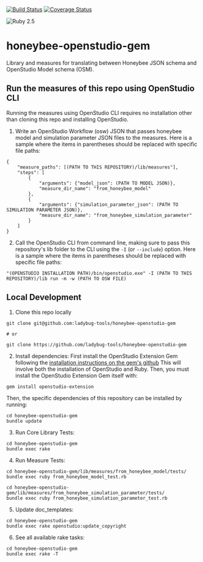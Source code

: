 [![Build Status](https://github.com/ladybug-tools/honeybee-openstudio-gem/workflows/CI/badge.svg)](https://github.com/ladybug-tools/honeybee-openstudio-gem/actions)
[![Coverage Status](https://coveralls.io/repos/github/ladybug-tools/honeybee-openstudio-gem/badge.svg?branch=master)](https://coveralls.io/github/ladybug-tools/honeybee-openstudio-gem)

![Ruby 2.5](https://img.shields.io/badge/ruby-2.5-blue.svg)

# honeybee-openstudio-gem

Library and measures for translating between Honeybee JSON schema and OpenStudio Model schema (OSM).

## Run the measures of this repo using OpenStudio CLI

Running the measures using OpenStudio CLI requires no installation other than cloning
this repo and installing OpenStudio.

1. Write an OpenStudio Workflow (osw) JSON that passes honeybee model and simulation
parameter JSON files to the measures. Here is a sample where the items in parentheses
should be replaced with specific file paths:

```
{
    "measure_paths": [(PATH TO THIS REPOSITORY)/lib/measures"],
    "steps": [
        {
            "arguments": {"model_json": (PATH TO MODEL JSON)},
            "measure_dir_name": "from_honeybee_model"
        },
        {
            "arguments": {"simulation_parameter_json": (PATH TO SIMULATION PARAMETER JSON)},
            "measure_dir_name": "from_honeybee_simulation_parameter"
        }
    ]
}
```

2. Call the OpenStudio CLI from command line, making sure to pass this repository's
lib folder to the CLI using the `-I` (or `--include`) option. Here is a sample
where the items in parentheses should be replaced with specific file paths:

```
"(OPENSTUDIO INSTALLATION PATH)/bin/openstudio.exe" -I (PATH TO THIS REPOSITORY)/lib run -m -w (PATH TO OSW FILE)

```

## Local Development

1. Clone this repo locally
```
git clone git@github.com:ladybug-tools/honeybee-openstudio-gem

# or

git clone https://github.com/ladybug-tools/honeybee-openstudio-gem
```

2. Install dependencies:
First install the OpenStudio Extension Gem following the
[installation instructions on the gem's github](https://github.com/NREL/openstudio-extension-gem#installation)
This will involve both the installation of OpenStudio and Ruby.
Then, you must install the OpenStudio Extension Gem itself with:
```
gem install openstudio-extension
```
Then, the specific dependencies of this repository can be installed by running:
```
cd honeybee-openstudio-gem
bundle update
```

3. Run Core Library Tests:
```
cd honeybee-openstudio-gem
bundle exec rake
```

4. Run Measure Tests:
```
cd honeybee-openstudio-gem/lib/measures/from_honeybee_model/tests/
bundle exec ruby from_honeybee_model_test.rb

cd honeybee-openstudio-gem/lib/measures/from_honeybee_simulation_parameter/tests/
bundle exec ruby from_honeybee_simulation_parameter_test.rb
```

5. Update doc_templates:
```
cd honeybee-openstudio-gem
bundle exec rake openstudio:update_copyright
```

6. See all available rake tasks:
```
cd honeybee-openstudio-gem
bundle exec rake -T
```
